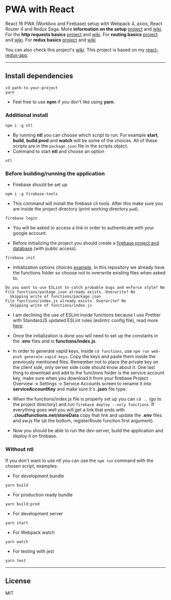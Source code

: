 # PWA with React

React 16 PWA (Workbox and Firebase) setup with Webpack 4, axios, React Router 4 and Redux Saga. More **information on the setup** [project](https://github.com/martin-corevski/react-basics) and [wiki](https://github.com/martin-corevski/react-basics/wiki/DIY-repository-setup). For the **http requests basics** [project](https://github.com/martin-corevski/react-basics-http) and [wiki](https://github.com/martin-corevski/react-basics-http/wiki/DIY-repository-setup). For **routing basics** [project](https://github.com/martin-corevski/react-basics-routing) and [wiki](https://github.com/martin-corevski/react-basics-routing/wiki/DIY-repository-setup). For **redux basics** [project](https://github.com/martin-corevski/react-basics-redux) and [wiki](https://github.com/martin-corevski/react-basics-redux/wiki/DIY-repository-setup)

You can also check this project's [wiki](https://github.com/martin-corevski/react-pwa/wiki/DIY-repository-setup).
This project is based on my [react-redux-app](https://github.com/martin-corevski/react-redux-app).

---
## Install dependencies

```
cd path-to-your-project
yarn
```

- Feel free to use **npm** if you don't like using **yarn**.

### Additional install

```
npm i -g ntl
```

- By running **ntl** you can choose which script to run. For example **start**, **build**, **build:prod** and **watch** will be some of the choices. All of these scripts are in the `package.json` file in the scripts object.
- Command to start **ntl** and choose an option
```
ntl
```
### Before building/running the application

- Firebase should be set up

```
npm i -g firebase-tools
```
- This command will install the firebase cli tools. After this make sure you are inside the project directory (print working directory `pwd`).

```
firebase login
```
- You will be asked to access a link in order to authenticate with your google account.

- Before initializing the project you should create a [firebase project and database](https://firebase.google.com/docs/?authuser=0) (with public access).
```
firebase init
```
- Initialization options choices [example](http://prntscr.com/jnbli0). In this repository we already have the functions folder so choose not to overwrite existing files when asked to.
```
Do you want to use ESLint to catch probable bugs and enforce style? No
File functions/package.json already exists. Overwrite? No
  Skipping write of functions/package.json
File functions/index.js already exists. Overwrite? No
  Skipping write of functions/index.js
```
- I am declining the use of ESLint inside functions because I use Prettier with StandardJS updated ESLint rules (eslintrc config file), read more [here](https://medium.com/@SupamenDoe/why-not-have-them-all-together-standard-js-with-prettier-and-eslint-fix-9a4d96ca0030).

- Once the initialization is done you will need to set up the constants in the **.env** files and in **functions/index.js**.
- In order to generate vapid keys, inside `cd functions`, use `npm run web-push generate-vapid-keys`. Copy the keys and paste them inside the previously mentioned files. Remember not to place the private key on the client side, only server side code should know about it. One last thing to download and add to the functions folder is the service account key, make sure when you download it from your firebase Project Overview -> Settings -> Service Accounts screen to rename it into **serviceAccountKey** and make sure it's **.json** file type.
- When the functions/index.js file is properly set up you can `cd ..` (go to the project directory) and run `firebase deploy --only functions`. If everything goes well you will get a link that ends with **.cloudfunctions.net/storeData** copy that link and update the **.env** files and sw.js file (at the bottom, registerRoute function first argument).

- Now you should be able to run the dev-server, build the application and deploy it on firebase.

### Without ntl

If you don't want to use ntl you can use the `npm run` command with the chosen script, examples:
- For development bundle
```
yarn build
```
- For production ready bundle
```
yarn build:prod
```
- For development server
```
yarn start
```
- For Webpack watch
```
yarn watch
```
- For testing with jest
```
yarn test
```
---
License
---

MIT

[//]: # (These are reference links used in the body of this note and get stripped out when the markdown processor does its job. There is no need to format nicely because it shouldn't be seen. Thanks SO - http://stackoverflow.com/questions/4823468/store-comments-in-markdown-syntax)
